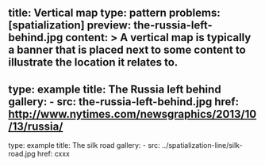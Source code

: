 title: Vertical map
type: pattern
problems: [spatialization]
preview: the-russia-left-behind.jpg
content: >
    A vertical map is typically a banner that is placed next to some content to illustrate the location it relates to. 
---
type: example
title: The Russia left behind
gallery: 
    - src: the-russia-left-behind.jpg
      href: http://www.nytimes.com/newsgraphics/2013/10/13/russia/
---
type: example
title: The silk road
gallery:
    - src: ../spatialization-line/silk-road.jpg
      href: cxxx